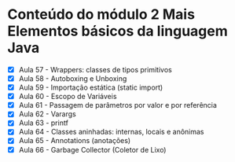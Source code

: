 # Conteúdo do módulo 2 Mais Elementos básicos da linguagem Java

- [x] Aula 57 - Wrappers: classes de tipos primitivos
- [x] Aula 58 - Autoboxing e Unboxing
- [x] Aula 59 - Importação estática (static import)
- [x] Aula 60 - Escopo de Variáveis
- [x] Aula 61 - Passagem de parâmetros por valor e por referência
- [x] Aula 62 - Varargs
- [x] Aula 63 - printf
- [x] Aula 64 - Classes aninhadas: internas, locais e anônimas
- [x] Aula 65 - Annotations (anotações)
- [x] Aula 66 - Garbage Collector (Coletor de Lixo)